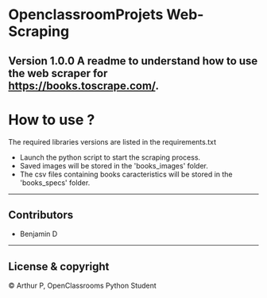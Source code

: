 # OpenclassroomProjets Web-Scraping
Version 1.0.0
A readme to understand how to use the web scraper for https://books.toscrape.com/.
--
# How to use ?
The required libraries versions are listed in the requirements.txt
* Launch the python script to start the scraping process.
* Saved images will be stored in the 'books_images' folder.
* The csv files containing books caracteristics will be stored in the 'books_specs' folder.
---
## Contributors
* Benjamin D
---
## License & copyright
© Arthur P, OpenClassrooms Python Student

